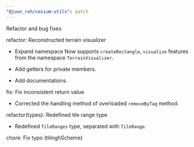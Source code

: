 ```yaml
---
"@juun_roh/cesium-utils": patch
---
```


Refactor and bug fixes

refactor: Reconstructed terrain visualizer

* Expand namespace
Now supports `createRectangle`, `visualize` features from the namespace `TerrainVisualizer`.

* Add getters for private members.
* Add documentations.

fix: Fix inconsistent return value

* Corrected the handling method of overloaded `removeByTag` method.

refactor(types): Redefined tile range type

* Redefined `TileRanges` type, separated with `TileRange`.

chore: Fix typo (tilinghScheme)